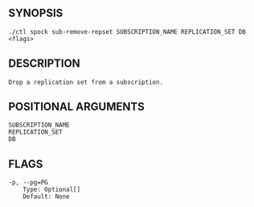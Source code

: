 ## SYNOPSIS
    ./ctl spock sub-remove-repset SUBSCRIPTION_NAME REPLICATION_SET DB <flags>
 
## DESCRIPTION
    Drop a replication set from a subscription.
 
## POSITIONAL ARGUMENTS
    SUBSCRIPTION_NAME
    REPLICATION_SET
    DB
 
## FLAGS
    -p, --pg=PG
        Type: Optional[]
        Default: None
